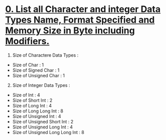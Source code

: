 # [0. List all Character and integer Data Types Name, Format Specified and Memory Size in Byte including Modifiers.](https://github.com/1915002510/cse213/blob/main/Assignment%201/0.c)

1. Size of Charactere Data Types :




* Size of Char                    : 1 
* Size of Signed Char             : 1 
* Size of Unsigned Char           : 1 




2. Size of Integer Data Types :




* Size of Int                    : 4 
* Size of Short Int              : 2
* Size of Long Int               : 4 
* Size of Long Long Int          : 8 
* Size of Unsigned Int           : 4 
* Size of Unsigned Short Int     : 2 
* Size of Unsigned Long Int      : 4 
* Size of Unsigned Long Long Int : 8 
